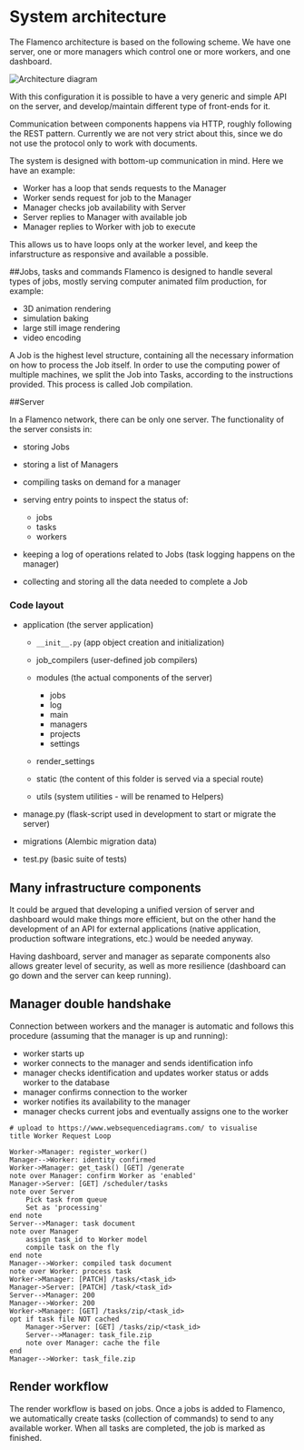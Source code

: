 
# System architecture


The Flamenco architecture is based on the following scheme.
We have one server, one or more managers which control one or more workers,
and one dashboard.

![Architecture diagram](img/architecture_diagram.png)

With this configuration it is possible to have a very generic and simple
API on the server, and develop/maintain different type of front-ends for it.

Communication between components happens via HTTP, roughly following the
REST pattern. Currently we are not very strict about this, since we do not use
the protocol only to work with documents.

The system is designed with bottom-up communication in mind. Here we have
an example:

- Worker has a loop that sends requests to the Manager
- Worker sends request for job to the Manager
- Manager checks job availability with Server
- Server replies to Manager with available job
- Manager replies to Worker with job to execute

This allows us to have loops only at the worker level, and keep the infarstructure
as responsive and available a possible.


##Jobs, tasks and commands
Flamenco is designed to handle several types of jobs, mostly serving computer
animated film production, for example:

- 3D animation rendering
- simulation baking
- large still image rendering
- video encoding

A Job is the highest level structure, containing all the necessary information
on how to process the Job itself.
In order to use the computing power of multiple machines, we split the Job into
Tasks, according to the instructions provided. This process is called Job
compilation.

##Server

In a Flamenco network, there can be only one server. The functionality of the
server consists in:

- storing Jobs
- storing a list of Managers
- compiling tasks on demand for a manager
- serving entry points to inspect the status of:

    + jobs
    + tasks
    + workers

- keeping a log of operations related to Jobs (task logging happens on the manager)
- collecting and storing all the data needed to complete a Job

### Code layout

- application (the server application)

    + `__init__.py` (app object creation and initialization)
    + job_compilers (user-defined job compilers)
    + modules (the actual components of the server)

        * jobs
        * log
        * main
        * managers
        * projects
        * settings

    + render_settings
    + static (the content of this folder is served via a special route)
    + utils (system utilities - will be renamed to Helpers)

- manage.py (flask-script used in development to start or migrate the server)
- migrations (Alembic migration data)
- test.py (basic suite of tests)


## Many infrastructure components


It could be argued that developing a unified version of server and dashboard
would make things more efficient, but on the other hand the development
of an API for external applications (native application, production software
integrations, etc.) would be needed anyway.

Having dashboard, server and manager as separate components also allows greater
level of security, as well as more resilience (dashboard can go down and the
server can keep running).


## Manager double handshake

Connection between workers and the manager is automatic and follows this procedure
(assuming that the manager is up and running):

* worker starts up
* worker connects to the manager and sends identification info
* manager checks identification and updates worker status or adds worker to the database
* manager confirms connection to the worker
* worker notifies its availability to the manager
* manager checks current jobs and eventually assigns one to the worker


```
# upload to https://www.websequencediagrams.com/ to visualise
title Worker Request Loop

Worker->Manager: register_worker()
Manager-->Worker: identity confirmed
Worker->Manager: get_task() [GET] /generate
note over Manager: confirm Worker as 'enabled'
Manager->Server: [GET] /scheduler/tasks
note over Server
    Pick task from queue
    Set as 'processing'
end note
Server-->Manager: task document
note over Manager
    assign task_id to Worker model
    compile task on the fly
end note
Manager-->Worker: compiled task document
note over Worker: process task
Worker->Manager: [PATCH] /tasks/<task_id>
Manager->Server: [PATCH] /task/<task_id>
Server-->Manager: 200
Manager-->Worker: 200
Worker->Manager: [GET] /tasks/zip/<task_id>
opt if task file NOT cached
    Manager->Server: [GET] /tasks/zip/<task_id>
    Server-->Manager: task_file.zip
    note over Manager: cache the file
end
Manager-->Worker: task_file.zip
```



## Render workflow

The render workflow is based on jobs. Once a jobs is added to Flamenco, we
automatically create tasks (collection of commands) to send to any available
worker.
When all tasks are completed, the job is marked as finished.
